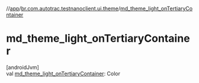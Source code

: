 //[app](../../index.md)/[br.com.autotrac.testnanoclient.ui.theme](index.md)/[md_theme_light_onTertiaryContainer](md_theme_light_on-tertiary-container.md)

# md_theme_light_onTertiaryContainer

[androidJvm]\
val [md_theme_light_onTertiaryContainer](md_theme_light_on-tertiary-container.md): Color
